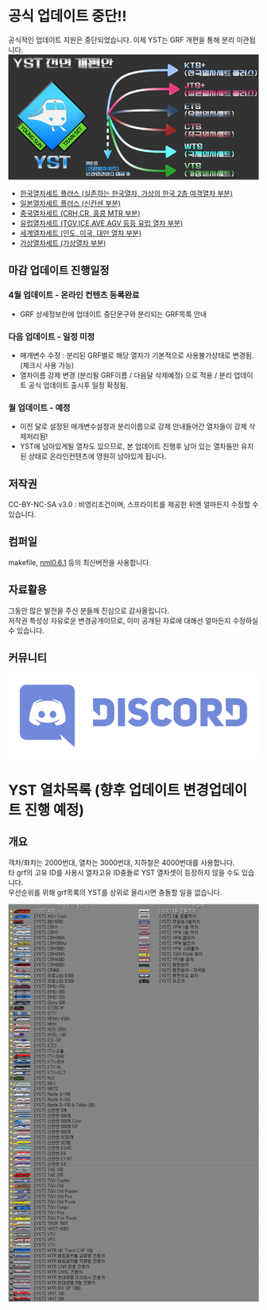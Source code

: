 
# 공식 업데이트 중단!!
  공식적인 업데이트 지원은 중단되었습니다.
  이제 YST는 GRF 개편을 통해 분리 이관됩니다.
  ![Load_Map](https://github.com/evepoi/YST/blob/minengallery/docs/img/YST_Last_Load_Map.png?raw=true)
- [한국열차세트 플러스 (실존하는 한국열차, 가상의 한국 2층 여객열차 부분)](https://github.com/GBLINER/KoreanTrainSet_Plus)
- [일본열차세트 플러스 (신칸센 부분)](https://github.com/GBLINER/JapaneseTrainSet_Plus)
- [중국열차세트 (CRH,CR, 홍콩 MTR 부분)](https://github.com/GBLINER/ChineseTrainSet)
- [유럽열차세트 (TGV,ICE,AVE,AGV 등등 유럽 열차 부분)](https://github.com/GBLINER/EuropeanTrainSet)
- [세계열차세트 (인도, 미국, 대만 열차 부분)](https://github.com/GBLINER/WorldTrainSet)
- [가상열차세트 (가상열차 부분)](https://github.com/GBLINER/VirtualTrainSet)

## 마감 업데이트 진행일정
### 4월 업데이트 - 온라인 컨텐츠 등록완료
- GRF 상세정보란에 업데이트 중단문구와 분리되는 GRF목록 안내

### 다음 업데이트 - 일정 미정
- 매개변수 수정 : 분리된 GRF별로 해당 열차가 기본적으로 사용불가상태로 변경됨. (체크시 사용 가능)
- 열차이름 강제 변경 (분리될 GRF이름 / 다음달 삭제예정) 으로 적용 / 분리 업데이트 공식 업데이트 출시후 일정 확정됨.

### 월 업데이트 - 예정
- 이전 달로 설정된 매개변수설정과 분리이름으로 강제 안내들어간 열차들이 강제 삭제처리됨!
- YST에 남아있게될 열차도 있으므로, 본 업데이트 진행후 남아 있는 열차들만 유지된 상태로 온라인컨텐츠에 영원히 남아있게 됩니다.

## 저작권
 CC-BY-NC-SA v3.0 : 비영리조건이며, 스프라이트를 제공한 뒤엔 얼마든지 수정할 수 있습니다.<br>

## 컴퍼일
makefile, [nml0.6.1](https://github.com/OpenTTD/nml) 등의 최신버전을 사용합니다.<br>

## 자료활용
그동안 많은 발전을 주신 분들께 진심으로 감사올립니다.<br>
저작권 특성상 자유로운 변경공개이므로, 이미 공개된 자료에 대해선 얼마든지 수정하실 수 있습니다.<br>

## 커뮤니티
[![디스코드로고](https://github.com/evepoi/YST/blob/minengallery/docs/img/discord_logo.png)](https://discord.gg/WNrjUatFkz)

# YST 열차목록 (향후 업데이트 변경업데이트 진행 예정)
## 개요
객차/화차는 2000번대, 열차는 3000번대, 지하철은 4000번대를 사용합니다. <br>
타 grf의 고유 ID를 사용시 열차고유 ID충돌로 YST 열차셋이 등장하지 않을 수도 있습니다.<br>
우선순위를 위해 grf목록의 YST를 상위로 올리시면 충돌할 일을 없습니다.<br>

![train_list](https://github.com/evepoi/YST/blob/minengallery/docs/img/train_list.png)
